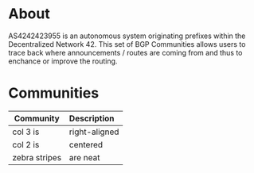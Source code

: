 # About

AS4242423955 is an autonomous system originating prefixes within the Decentralized Network 42. This set of BGP Communities allows users to trace back where announcements / routes are coming from and thus to enchance or improve the routing.


# Communities

| Community     | Description   |
| ------------- |:--------------|
| col 3 is      | right-aligned |
| col 2 is      | centered      |
| zebra stripes | are neat      |
